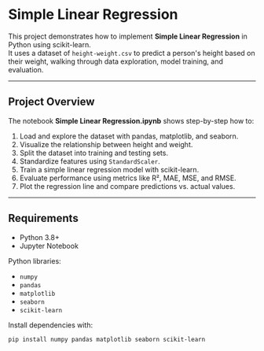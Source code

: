 # Simple Linear Regression

This project demonstrates how to implement **Simple Linear Regression** in Python using scikit-learn.  
It uses a dataset of `height-weight.csv` to predict a person's height based on their weight, walking through data exploration, model training, and evaluation.

---

## Project Overview

The notebook **Simple Linear Regression.ipynb** shows step-by-step how to:

1. Load and explore the dataset with pandas, matplotlib, and seaborn.  
2. Visualize the relationship between height and weight.  
3. Split the dataset into training and testing sets.  
4. Standardize features using `StandardScaler`.  
5. Train a simple linear regression model with scikit-learn.  
6. Evaluate performance using metrics like R², MAE, MSE, and RMSE.  
7. Plot the regression line and compare predictions vs. actual values.  

---

## Requirements

- Python 3.8+  
- Jupyter Notebook  

Python libraries:  
- `numpy`  
- `pandas`  
- `matplotlib`  
- `seaborn`  
- `scikit-learn`  

Install dependencies with:

```bash
pip install numpy pandas matplotlib seaborn scikit-learn
